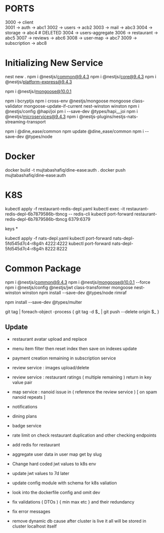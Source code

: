 # PORTS

3000 -> client  
3001 -> auth            -> abc1
3002 -> users           -> acb2
3003 -> mail            -> abc3
3004 -> storage         -> abc4     # DELETED
3004 -> users-aggregate
3006 -> restaurant      -> abc5
3007 -> reviews         -> abc6
3008 -> user-map        -> abc7
3009 -> subscription    -> abc8


# Initializing New Service

nest new .
npm i @nestjs/common@9.4.3
npm i @nestjs/core@9.4.3 
npm i @nestjs/platform-express@9.4.3

npm i @nestjs/mongoose@10.0.1

npm i bcryptjs
npm i cross-env @nestjs/mongoose mongoose class-validator mongoose-update-if-current nest-winston winston
npm i @nestjs/config @hapi/joi
pm i --save-dev @types/hapi__joi
npm i @nestjs/microservices@9.4.3
npm i @nestjs-plugins/nestjs-nats-streaming-transport

npm i @dine_ease/common
npm update @dine_ease/common
npm i --save-dev @types/node

# Docker
docker build -t mujtabashafiq/dine-ease:auth .
docker push mujtabashafiq/dine-ease:auth

# K8S
kubectl apply -f restaurant-redis-depl.yaml
kubectl exec -it restaurant-redis-depl-6b7879586b-tbncg -- redis-cli
kubectl port-forward restaurant-redis-depl-6b7879586b-tbncg 6379:6379

keys *

kubectl apply -f nats-depl.yaml
kubectl port-forward nats-depl-5fd545d7c4-r8g4h 4222:4222
kubectl port-forward nats-depl-5fd545d7c4-r8g4h 8222:8222

# Common Package
npm i @nestjs/common@9.4.3
npm i @nestjs/mongoose@10.0.1 --force
npm i @nestjs/config @nestjs/jwt class-transformer mongoose nest-winston winston
npm install --save-dev @types/node rimraf

npm install --save-dev @types/multer

git tag | foreach-object -process { git tag -d $_ | git push --delete origin $_ }

## Update 

- restaurant avatar upload and replace
- menu item filter then reset index then save on indexes update
- payment creation remaining in subscription service
- review service : images upload/delete
- review service : restaurant ratings ( multiple remaining ) return in key value pair
- map service : nanoid issue in  ( reference the review service ) [ on spam nanoid repeats ]

- notifications
- dining plans
- badge service

- rate limit on check restaurant duplication and other checking endpoints

- add redis for restaurant
- aggregate user data in user map get by slug

- Change hard coded jwt values to k8s env
- update jwt values to 7d later 
- update config module with schema for k8s valiation

- look into the dockerfile config and omit dev

- fix validations ( DTOs ) { min max etc } and their redundancy
- fix error messages

- remove dynamic db cause after cluster is live it all will be stored in cluster localhost itself